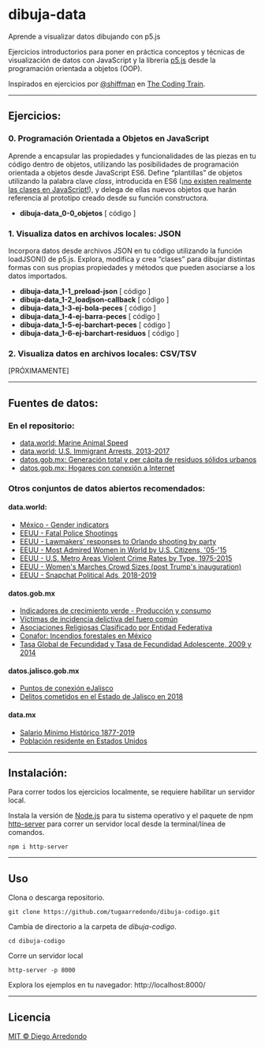 # dibuja-data
Aprende a visualizar datos dibujando con p5.js

Ejercicios introductorios para poner en práctica conceptos y técnicas de visualización de datos con JavaScript y la librería [p5.js](https://p5js.org/) desde la programación orientada a objetos (OOP).

Inspirados en ejercicios por [@shiffman](https://github.com/CodingTrain/website) en [The Coding Train](https://www.youtube.com/playlist?list=PLRqwX-V7Uu6Zy51Q-x9tMWIv9cueOFTFA).

___

## Ejercicios:

### 0. Programación Orientada a Objetos en JavaScript
Aprende a encapsular las propiedades y funcionalidades de las piezas en tu código dentro de objetos, utilizando las posibilidades de programación orientada a objetos desde JavaScript ES6. Define “plantillas” de objetos utilizando la palabra clave *class*, introducida en ES6 ([¡no existen realmente las clases en JavaScript!](https://github.com/getify/You-Dont-Know-JS/blob/2nd-ed/objects-classes/ch4.md)), y delega de ellas nuevos objetos que harán referencia al prototipo creado desde su función constructora.

- **dibuja-data_0-0_objetos** [ código ]

### 1. Visualiza datos en archivos locales: JSON
Incorpora datos desde archivos JSON en tu código utilizando la función loadJSON() de p5.js. Explora, modifica y crea “clases” para dibujar distintas formas con sus propias propiedades y métodos que pueden asociarse a los datos importados.

- **dibuja-data_1-1_preload-json** [ código ]
- **dibuja-data_1-2_loadjson-callback** [ código ]
- **dibuja-data_1-3-ej-bola-peces** [ código ]
- **dibuja-data_1-4-ej-barra-peces** [ código ]
- **dibuja-data_1-5-ej-barchart-peces** [ código ]
- **dibuja-data_1-6-ej-barchart-residuos** [ código ]

### 2. Visualiza datos en archivos locales: CSV/TSV

 [PRÓXIMAMENTE]

____

## Fuentes de datos:
### En el repositorio:
- [data.world: Marine Animal Speed](https://data.world/jamesgray/marine-animal-speed)
- [data.world: U.S. Immigrant Arrests, 2013-2017](https://data.world/carlvlewis/us-immigrant-arrests-2013-2017)
- [datos.gob.mx: Generación total y per cápita de residuos sólidos urbanos](https://datos.gob.mx/busca/dataset/indicadores-de-crecimiento-verde--produccion-y-consumo)
- [datos.gob.mx: Hogares con conexión a Internet](https://datos.gob.mx/busca/dataset/hogares-con-conexion-a-internet-derechos-culturales-recepcion-del-derecho)

### Otros conjuntos de datos abiertos recomendados:
#### data.world:
- [México - Gender indicators](https://data.world/hdx/0994721a-502f-4631-b64f-3f83f9188731)
- [EEUU - Fatal Police Shootings](https://data.world/data-society/fatal-police-shootings)
- [EEUU - Lawmakers' responses to Orlando shooting by party](https://data.world/carlvlewis/lawmakers-responses-to-orlando-shooting-by-party-affiliatio)
- [EEUU - Most Admired Women in World by U.S. Citizens, '05-'15](https://data.world/carlvlewis/most-admired-women-in-world-by-u-s-citizens-05-15)
- [EEUU - U.S. Metro Areas Violent Crime Rates by Type, 1975-2015](https://data.world/carlvlewis/u-s-metro-areas-violent-crime-rates-by-type-1970-2015)
- [EEUU - Women's Marches Crowd Sizes (post Trump's inauguration)](https://data.world/carlvlewis/womens-marches-crowd-sizes)
- [EEUU - Snapchat Political Ads, 2018-2019](https://data.world/carlvlewis/snapchat-political-ads-2018-2019/workspace/project-summary?agentid=carlvlewis&datasetid=snapchat-political-ads-2018-2019) 

#### datos.gob.mx
- [Indicadores de crecimiento verde - Producción y consumo](https://datos.gob.mx/busca/dataset/indicadores-de-crecimiento-verde--produccion-y-consumo)
- [Víctimas de incidencia delictiva del fuero común](https://datos.gob.mx/busca/dataset/victimas-de-incidencia-delictiva-del-fuero-comun)
- [Asociaciones Religiosas Clasificado por Entidad Federativa](https://datos.gob.mx/busca/dataset/direccion-general-de-asociaciones-religiosas/resource/13ed1470-8483-4883-843b-875da69b15b1)
- [Conafor: Incendios forestales en México](https://datos.gob.mx/busca/dataset/incendios-forestales)
- [Tasa Global de Fecundidad y Tasa de Fecundidad Adolescente, 2009 y 2014](https://datos.gob.mx/busca/dataset/salud-sexual-y-reproductiva/resource/2413210a-0137-491e-b3d9-0f015dbce02e)

#### datos.jalisco.gob.mx
- [Puntos de conexión eJalisco](https://datos.jalisco.gob.mx/dataset/puntos-de-conexion-ejalisco)
- [Delitos cometidos en el Estado de Jalisco en 2018](https://datos.jalisco.gob.mx/dataset/delitos-cometidos-en-el-estado-de-jalisco-en-2018)

#### data.mx
- [Salario Mínimo Histórico 1877-2019](http://datamx.io/dataset/salario-minimo-historico-1877-2019/resource/86a113d7-3f44-4817-8adc-cb0d226a9d5b)
- [Población residente en Estados Unidos](http://datamx.io/dataset/poblacion-residente-en-estados-unidos)
___ 

## Instalación:
Para correr todos los ejercicios localmente, se requiere habilitar un servidor local.

Instala la versión de [Node.js](https://nodejs.org/en/download/) para tu sistema operativo y el paquete de npm [http-server](https://www.npmjs.com/package/http-server) para correr un servidor local desde la terminal/línea de comandos.

```
npm i http-server
````
___

## Uso

Clona o descarga repositorio.
```
git clone https://github.com/tugaarredondo/dibuja-codigo.git
```

Cambia de directorio a la carpeta de *dibuja-codigo*.

```
cd dibuja-codigo
```

Corre un servidor local
```
http-server -p 8000
```

Explora los ejemplos en tu navegador: http://localhost:8000/
____

## Licencia

[MIT © Diego Arredondo](../LICENSE)
